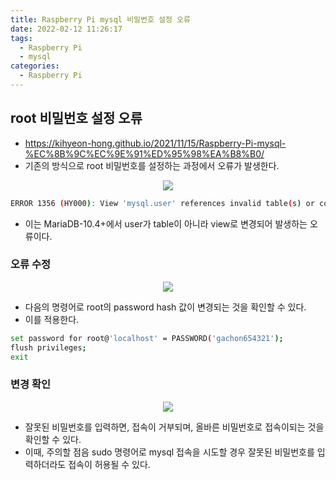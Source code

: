 ```yaml
---
title: Raspberry Pi mysql 비밀번호 설정 오류
date: 2022-02-12 11:26:17
tags:
  - Raspberry Pi
  - mysql
categories:
  - Raspberry Pi
---
```


## root 비밀번호 설정 오류

- https://kihyeon-hong.github.io/2021/11/15/Raspberry-Pi-mysql-%EC%8B%9C%EC%9E%91%ED%95%98%EA%B8%B0/
- 기존의 방식으로 root 비밀번호를 설정하는 과정에서 오류가 발생한다.

<p align="center"><img src="/images/RaspberryPi/mysql/mysqlError/mysqlError1.jpg"></p>

```bash
ERROR 1356 (HY000): View 'mysql.user' references invalid table(s) or column(s) or function(s) or definer/invoker of view lack rights to use them
```

- 이는 MariaDB-10.4+에서 user가 table이 아니라 view로 변경되어 발생하는 오류이다.

### 오류 수정

<p align="center"><img src="/images/RaspberryPi/mysql/mysqlError/mysqlError2.jpg"></p>

- 다음의 명령어로 root의 password hash 값이 변경되는 것을 확인할 수 있다.
- 이를 적용한다.

```bash
set password for root@'localhost' = PASSWORD('gachon654321');
flush privileges;
exit
```

### 변경 확인

<p align="center"><img src="/images/RaspberryPi/mysql/mysqlError/mysqlError3.jpg"></p>

- 잘못된 비밀번호를 입력하면, 접속이 거부되며, 올바른 비밀번호로 접속이되는 것을 확인할 수 있다.
- 이때, 주의할 점음 sudo 명령어로 mysql 접속을 시도할 경우 잘못된 비밀번호를 입력하더라도 접속이 허용될 수 있다.
